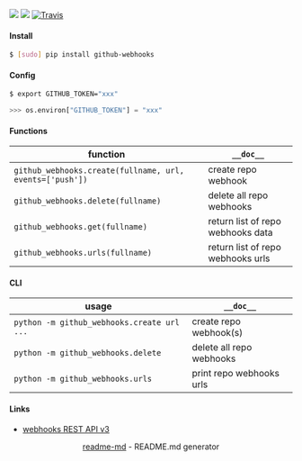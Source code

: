 [![](https://img.shields.io/pypi/pyversions/github-webhooks.svg?longCache=True)](https://pypi.org/project/github-webhooks/)
[![](https://img.shields.io/pypi/v/github-webhooks.svg?maxAge=3600)](https://pypi.org/project/github-webhooks/)
[![Travis](https://api.travis-ci.org/looking-for-a-job/github-webhooks.py.svg?branch=master)](https://travis-ci.org/looking-for-a-job/github-webhooks.py/)

#### Install
```bash
$ [sudo] pip install github-webhooks
```

#### Config
```bash
$ export GITHUB_TOKEN="xxx"
```
```python
>>> os.environ["GITHUB_TOKEN"] = "xxx"
```

#### Functions
function|`__doc__`
-|-
`github_webhooks.create(fullname, url, events=['push'])`|create repo webhook
`github_webhooks.delete(fullname)`|delete all repo webhooks
`github_webhooks.get(fullname)`|return list of repo webhooks data
`github_webhooks.urls(fullname)`|return list of repo webhooks urls

#### CLI
usage|`__doc__`
-|-
`python -m github_webhooks.create url ...`|create repo webhook(s)
`python -m github_webhooks.delete`|delete all repo webhooks
`python -m github_webhooks.urls`|print repo webhooks urls

#### Links
+   [webhooks REST API v3](https://developer.github.com/v3/repos/hooks/)

<p align="center"><a href="https://pypi.org/project/readme-md/">readme-md</a> - README.md generator</p>